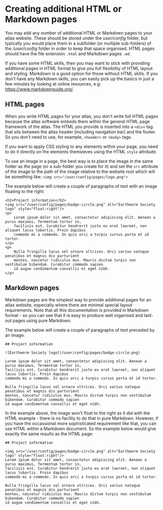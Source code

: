 # Creating additional HTML or Markdown pages
You may add any number of additional HTML or Markdown pages to your atlas website. These should be stored under the *user/config* folder, but typically you would place them in a subfolder (or multiple sub-folders) of the */user/config* folder in order to keep that space organised. HTML pages should have the file extension `.html` and Markdown pages `.md`.

If you have some HTML skills, then you may want to stick with providing additional pages in HTML format to give you full flexibility of HTML layout and styling. Markdown is a good option for those without HTML skills. If you don't have any Markdown skills, you can easily pick up the basics in just a few minutes by looking at online resources, e.g: https://www.markdownguide.org/.

## HTML pages
When you write HTML pages for your atlas, you don't write full HTML pages because the atlas software embeds them within the general HTML page framework of the atlas. The HTML you provide is inserted into a `<div>` tag that sits between the atlas header (including navigation bar) and the footer. So you don't need to use, for example, `<header>` or `<body>` tags.

If you want to apply CSS styling to any elements within your page, you need to do it directly on the elements themsleves using the HTML `style` attribute.

To use an image in a page, the best way is to place the image in the same folder as the page (or a sub-folder you create for it) and set the `src` attribute of the image to the path of the image relative to the website root which will be something like: `<img src="/user/config/pages/logo.png">`

The example below will create a couple of paragraphs of text with an image floating to the right:

```
<h2>Project information</h2>
<img src="/user/config/pages/badge-circle.png" alt="Earthworm Society logo" style="float:right"/>
<p>
    Lorem ipsum dolor sit amet, consectetur adipiscing elit. Aenean a purus maximus, fermentum tortor in, 
    facilisis est. Curabitur hendrerit justo eu erat laoreet, non aliquet lacus lobortis. Proin dapibus 
    commodo mi a commodo. In quis orci a turpis cursus porta et id tortor.
</p>
<p>
    Nulla fringilla lacus vel ornare ultrices. Orci varius natoque penatibus et magnis dis parturient 
    montes, nascetur ridiculus mus. Mauris dictum turpis non vestibulum bibendum. Curabitur commodo sapien 
    id augue condimentum convallis et eget nibh.
</p>
```
## Markdown pages
Markdown pages are the simplest way to provide additional pages for an atlas website, especially where there are minimal special layout requirements. Note that all this documentation is provided in Markdown format - so you can see that it is easy to produce well organised and laid-out pages using pure Markdown.

The example below will create a couple of paragraphs of text preceded by an image:

```
## Project information

![Earthworm Society logo](/user/config/pages/badge-circle.png)

Lorem ipsum dolor sit amet, consectetur adipiscing elit. Aenean a purus maximus, fermentum tortor in, 
facilisis est. Curabitur hendrerit justo eu erat laoreet, non aliquet lacus lobortis. Proin dapibus 
commodo mi a commodo. In quis orci a turpis cursus porta et id tortor.

Nulla fringilla lacus vel ornare ultrices. Orci varius natoque penatibus et magnis dis parturient 
montes, nascetur ridiculus mus. Mauris dictum turpis non vestibulum bibendum. Curabitur commodo sapien 
id augue condimentum convallis et eget nibh.
```

In the example above, the image won't float to the right as it did with the HTML example - there is no facility to do that in pure Markdown. However, if you have the occassional more sophisticated requirement like that, you can use HTML within a Markdown document. So the example below would give exactly the same results as the HTML page:

```
## Project information

<img src="/user/config/pages/badge-circle.png" alt="Earthworm Society logo" style="float:right"/>
Lorem ipsum dolor sit amet, consectetur adipiscing elit. Aenean a purus maximus, fermentum tortor in, 
facilisis est. Curabitur hendrerit justo eu erat laoreet, non aliquet lacus lobortis. Proin dapibus 
commodo mi a commodo. In quis orci a turpis cursus porta et id tortor.

Nulla fringilla lacus vel ornare ultrices. Orci varius natoque penatibus et magnis dis parturient 
montes, nascetur ridiculus mus. Mauris dictum turpis non vestibulum bibendum. Curabitur commodo sapien 
id augue condimentum convallis et eget nibh.
```

